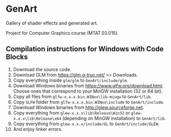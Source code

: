 # GenArt

Gallery of shader effects and generated art.

Project for Computer Graphics course (MTAT.03.015).

## Compilation instructions for Windows with Code Blocks

1. Download the source code.
2. Download GLM from https://glm.g-truc.net/ >> Downloads.
3. Copy everything inside `glm/glm` to `GenArt/include/glm`.
4. Download Windows binaries from https://www.glfw.org/download.html. Choose ones that correspond to your MinGW installation (32 or 64 bit).
5. Copy all files from `glfw-x.x.x.bin.WINxx\lib-mingw` to `GenArt/lib`.
6. Copy `GLFW` folder from `glfw-x.x.x.bin.WINxx\include` to `GenArt/include`.
7. Download Windows binaries from http://glew.sourceforge.net.
8. Copy everything from `glew-x.x.x\lib\Release\Win32` or `glew-x.x.x\lib\Release\x64` (depending on MinGW installation) to `GenArt/lib`.
9. Copy everything from `glew-x.x.x/include/GL` to `GenArt/include/GLEW`.
10. And enjoy linker errors.

